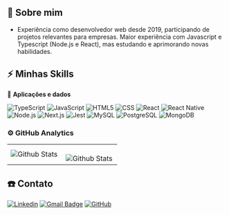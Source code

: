 ## :man: Sobre mim

- Experiência como desenvolvedor web desde 2019, participando de projetos relevantes para empresas. Maior experiência com Javascript e Typescript (Node.js e React), mas estudando e aprimorando novas habilidades.

## :zap: Minhas Skills

:wrench: **Aplicações e dados**

![TypeScript](https://img.shields.io/badge/-JavaScript-333333?style=flat&logo=javascript)
![JavaScript](https://img.shields.io/badge/-TypeScript-333333?style=flat&logo=typescript)
![HTML5](https://img.shields.io/badge/-HTML5-333333?style=flat&logo=HTML5)
![CSS](https://img.shields.io/badge/-CSS-333333?style=flat&logo=CSS3&logoColor=1572B6)
![React](https://img.shields.io/badge/-React-333333?style=flat&logo=react)
![React Native](https://img.shields.io/badge/-React%20Native-333333?style=flat&logo=react)
![Node.js](https://img.shields.io/badge/-Node.js-333333?style=flat&logo=nodedotjs)
![Next.js](https://img.shields.io/badge/-Next.js-333333?style=flat&logo=nextdotjs)
![Jest](https://img.shields.io/badge/-Jest-333333?style=flat&logo=jest)
![MySQL](https://img.shields.io/badge/-MySQL-333333?style=flat&logo=mysql)
![PostgreSQL](https://img.shields.io/badge/-PostgreSQL-333333?style=flat&logo=postgresql)
![MongoDB](https://img.shields.io/badge/-MongoDB-333333?style=flat&logo=mongodb)

### ⚙️ GitHub Analytics

<table>
  <tr>
    <td>
      <img
        align="left"
        src="https://github-readme-stats.vercel.app/api/top-langs/?username=giacomomarkovicz&theme=dark&hide_border=false&include_all_commits=true&layout=compact"
        alt="Github Stats"
      />
    </td>
    <td>
      <br />
      <img
        align="left"
        src="https://github-readme-streak-stats.herokuapp.com/?user=giacomomarkovicz&theme=dark&hide_border=false"
        alt="Github Stats"
      />
    </td>
  </tr>
</table>

## :phone: Contato

[![Linkedin](https://img.shields.io/badge/-giacomomarkovicz-blue?style=flat-square&logo=Linkedin&logoColor=white&link=https://www.linkedin.com/in/giacomomarkovicz/)](https://www.linkedin.com/in/giacomomarkovicz/)
[![Gmail Badge](https://img.shields.io/badge/-giacomo.markovicz@gmail.com-006bed?style=flat-square&logo=Gmail&logoColor=red&link=mailto:giacomo.markovicz@gmail.com)](mailto:giacomo.markovicz@gmail.com)
[![GitHub](https://img.shields.io/github/followers/giacomomarkovicz?label=follow&style=social)](https://github.com/giacomomarkovicz)
